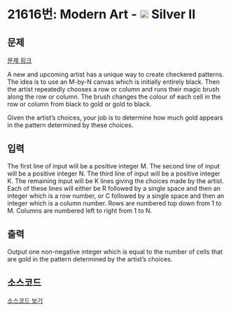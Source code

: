 # 21616번: Modern Art - <img src="https://static.solved.ac/tier_small/9.svg" style="height:20px" /> Silver II

<!-- performance -->

<!-- 문제 제출 후 깃허브에 푸시를 했을 때 제출한 코드의 성능이 입력될 공간입니다.-->

<!-- end -->

## 문제

[문제 링크](https://boj.kr/21616)


<p>A new and upcoming artist has a unique way to create checkered patterns. The idea is to use an M-by-N canvas which is initially entirely black. Then the artist repeatedly chooses a row or column and runs their magic brush along the row or column. The brush changes the colour of each cell in the row or column from black to gold or gold to black.</p>

<p>Given the artist’s choices, your job is to determine how much gold appears in the pattern determined by these choices.</p>



## 입력


<p>The first line of input will be a positive integer M. The second line of input will be a positive integer N. The third line of input will be a positive integer K. The remaining input will be K lines giving the choices made by the artist. Each of these lines will either be R followed by a single space and then an integer which is a row number, or C followed by a single space and then an integer which is a column number. Rows are numbered top down from 1 to M. Columns are numbered left to right from 1 to N.</p>



## 출력


<p>Output one non-negative integer which is equal to the number of cells that are gold in the pattern determined by the artist’s choices.</p>



## 소스코드

[소스코드 보기](Modern%20Art.cpp)